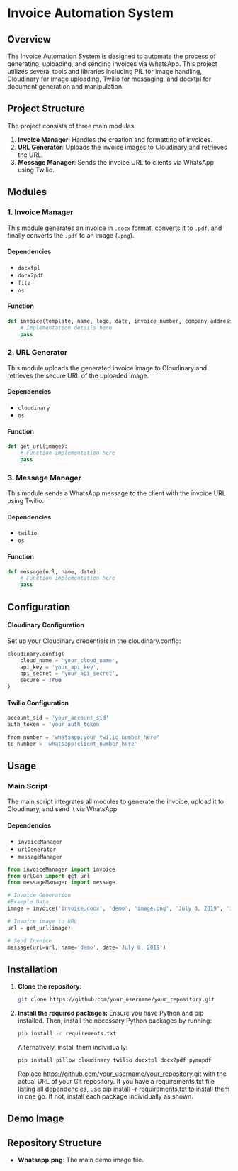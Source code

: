 # Invoice Automation System

## Overview

The Invoice Automation System is designed to automate the process of generating, uploading, and sending invoices via WhatsApp. This project utilizes several tools and libraries including PIL for image handling, Cloudinary for image uploading, Twilio for messaging, and docxtpl for document generation and manipulation.

## Project Structure

The project consists of three main modules:

1. **Invoice Manager**: Handles the creation and formatting of invoices.
2. **URL Generator**: Uploads the invoice images to Cloudinary and retrieves the URL.
3. **Message Manager**: Sends the invoice URL to clients via WhatsApp using Twilio.

## Modules

### 1. Invoice Manager

This module generates an invoice in `.docx` format, converts it to `.pdf`, and finally converts the `.pdf` to an image (`.png`).

#### Dependencies

- `docxtpl`
- `docx2pdf`
- `fitz`
- `os`

#### Function

```python
def invoice(template, name, logo, date, invoice_number, company_address, invoice_to, amount):
    # Implementation details here
    pass
```

### 2. URL Generator 
This module uploads the generated invoice image to Cloudinary and retrieves the secure URL of the uploaded image.

#### Dependencies
- `cloudinary`
- `os`

#### Function

```python
def get_url(image):
    # Function implementation here
    pass
```

### 3. Message Manager
This module sends a WhatsApp message to the client with the invoice URL using Twilio.

#### Dependencies
- `twilio`
- `os`

#### Function
```python
def message(url, name, date):
    # Function implementation here
    pass
```

## Configuration
#### Cloudinary Configuration
Set up your Cloudinary credentials in the cloudinary.config:


```python
cloudinary.config(
    cloud_name = 'your_cloud_name', 
    api_key = 'your_api_key', 
    api_secret = 'your_api_secret', 
    secure = True
)
```

#### Twilio Configuration
```python
account_sid = 'your_account_sid' 
auth_token = 'your_auth_token'

from_number = 'whatsapp:your_twilio_number_here' 
to_number = 'whatsapp:client_number_here'
```
## Usage
### Main Script
The main script integrates all modules to generate the invoice, upload it to Cloudinary, and send it via WhatsApp

#### Dependencies

- `invoiceManager`
- `urlGenerator`
- `messageManager`

```python
from invoiceManager import invoice
from urlGen import get_url
from messageManager import message

# Invoice Generation
#Example Data
image = invoice('invoice.docx', 'demo', 'image.png', 'July 8, 2019', '1234', 'company address', 'invoice to address', '1000.00')

# Invoice image to URL
url = get_url(image)

# Send Invoice
message(url=url, name='demo', date='July 8, 2019')
```

## Installation

1. **Clone the repository:**
   ```bash
   git clone https://github.com/your_username/your_repository.git
   ```
2. **Install the required packages:**
   Ensure you have Python and pip installed. Then, install the necessary Python packages by running:
   ```bash
   pip install -r requirements.txt
   ```
   Alternatively, install them individually:
   ```bash
   pip install pillow cloudinary twilio docxtpl docx2pdf pymupdf
   ```
   Replace https://github.com/your_username/your_repository.git with the actual URL of your Git repository. If you have a requirements.txt file listing all dependencies, use pip install -r requirements.txt to install them in one go. If not, install each package individually as shown.


## Demo Image
## Repository Structure
- **Whatsapp.png**: The main demo image file.
